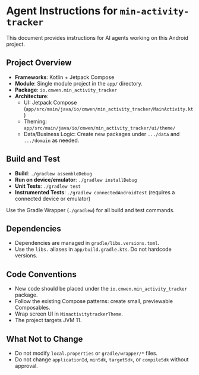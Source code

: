 # Agent Instructions for `min-activity-tracker`

This document provides instructions for AI agents working on this Android project.

## Project Overview

- **Frameworks**: Kotlin + Jetpack Compose
- **Module**: Single module project in the `app/` directory.
- **Package**: `io.cmwen.min_activity_tracker`
- **Architecture**:
    - UI: Jetpack Compose (`app/src/main/java/io/cmwen/min_activity_tracker/MainActivity.kt`)
    - Theming: `app/src/main/java/io/cmwen/min_activity_tracker/ui/theme/`
    - Data/Business Logic: Create new packages under `.../data` and `.../domain` as needed.

## Build and Test

- **Build**: `./gradlew assembleDebug`
- **Run on device/emulator**: `./gradlew installDebug`
- **Unit Tests**: `./gradlew test`
- **Instrumented Tests**: `./gradlew connectedAndroidTest` (requires a connected device or emulator)

Use the Gradle Wrapper (`./gradlew`) for all build and test commands.

## Dependencies

- Dependencies are managed in `gradle/libs.versions.toml`.
- Use the `libs.` aliases in `app/build.gradle.kts`. Do not hardcode versions.

## Code Conventions

- New code should be placed under the `io.cmwen.min_activity_tracker` package.
- Follow the existing Compose patterns: create small, previewable Composables.
- Wrap screen UI in `MinactivitytrackerTheme`.
- The project targets JVM 11.

## What Not to Change

- Do not modify `local.properties` or `gradle/wrapper/*` files.
- Do not change `applicationId`, `minSdk`, `targetSdk`, or `compileSdk` without approval.
